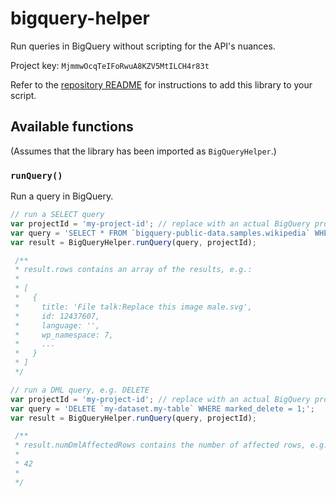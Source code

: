 # bigquery-helper

Run queries in BigQuery without scripting for the API's nuances.

Project key: `MjmmwOcqTeIFoRwuA8KZV5MtILCH4r83t`

Refer to the [repository README](https://github.com/yuhui/google-apps-script-libraries) for instructions to add this library to your script.

## Available functions

 (Assumes that the library has been imported as `BigQueryHelper`.)

### `runQuery()`

Run a query in BigQuery.

```javascript
// run a SELECT query
var projectId = 'my-project-id'; // replace with an actual BigQuery project ID
var query = 'SELECT * FROM `bigquery-public-data.samples.wikipedia` WHERE id >= 12437607 ORDER BY id LIMIT 1';
var result = BigQueryHelper.runQuery(query, projectId);

 /**
 * result.rows contains an array of the results, e.g.:
 * 
 * [
 *   {
 *     title: 'File talk:Replace this image male.svg',
 *     id: 12437607,
 *     language: '',
 *     wp_namespace: 7,
 *     ...
 *   }
 * ] 
 */
```

```javascript
// run a DML query, e.g. DELETE
var projectId = 'my-project-id'; // replace with an actual BigQuery project ID
var query = 'DELETE `my-dataset.my-table` WHERE marked_delete = 1;';
var result = BigQueryHelper.runQuery(query, projectId);

 /**
 * result.numDmlAffectedRows contains the number of affected rows, e.g.:
 * 
 * 42
 * 
 */
```
